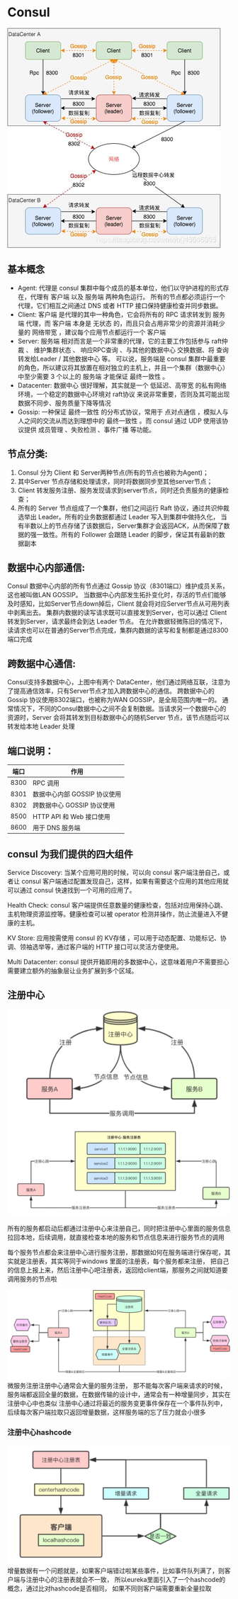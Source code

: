# Consul
![](.consul_images/consul_structure.png)

## 基本概念
- Agent: 代理是 consul 集群中每个成员的基本单位，他们以守护进程的形式存在，代理有 客户端 以及 服务端 两种角色运行。
所有的节点都必须运行一个代理，它们相互之间通过 DNS 或者 HTTP 接口保持健康检查并同步数据。
- Client: 客户端 是代理的其中一种角色，它会将所有的 RPC 请求转发到 服务端 代理，而 客户端 本身是 无状态 的，而且只会占用非常少的资源并消耗少量的 网络带宽 ，建议每个应用节点都运行一个 客户端
- Server: 服务端 相对而言是一个非常重的代理，它的主要工作包括参与 raft仲裁 、 维护集群状态 、 响应RPC查询 、与其他的数据中心 交换数据、将 查询转发给Leader / 其他数据中心 等。
可以说，服务端是 consul 集群中最重要的角色，所以建议将其放置在相对独立的主机上，并且一个集群（数据中心）中至少需要 3 个以上的 服务端 才能保证 最终一致性 。
- Datacenter: 数据中心 很好理解，其实就是一个 低延迟、高带宽 的私有网络环境，一个稳定的数据中心环境对 raft协议 来说非常重要，否则及其可能出现数据不同步、服务质量下降等情况
- Gossip: 一种保证 最终一致性 的分布式协议，常用于 点对点通信 ，模拟人与人之间的交流从而达到理想中的 最终一致性 。而 consul 通过 UDP 使用该协议提供 成员管理 、失败检测 、事件广播 等功能。

## 节点分类:
1. Consul 分为 Client 和 Server两种节点(所有的节点也被称为Agent)；
2. 其中Server 节点存储和处理请求，同时将数据同步至其他server节点；
3. Client 转发服务注册、服务发现请求到server节点，同时还负责服务的健康检查；
4. 所有的 Server 节点组成了一个集群，他们之间运行 Raft 协议，通过共识仲裁选举出 Leader。所有的业务数据都通过 Leader 写入到集群中做持久化，
当有半数以上的节点存储了该数据后，Server集群才会返回ACK，从而保障了数据的强一致性。所有的 Follower 会跟随 Leader 的脚步，保证其有最新的数据副本

## 数据中心内部通信:
Consul 数据中心内部的所有节点通过 Gossip 协议（8301端口）维护成员关系，这也被叫做LAN GOSSIP。
当数据中心内部发生拓扑变化时，存活的节点们能够及时感知，比如Server节点down掉后，Client 就会将对应Server节点从可用列表中剥离出去。
集群内数据的读写请求既可以直接发到Server，也可以通过 Client 转发到Server，请求最终会到达 Leader 节点。
在允许数据轻微陈旧的情况下，读请求也可以在普通的Server节点完成，集群内数据的读写和复制都是通过8300端口完成

## 跨数据中心通信:
Consul支持多数据中心，上图中有两个 DataCenter，他们通过网络互联，注意为了提高通信效率，只有Server节点才加入跨数据中心的通信。
跨数据中心的 Gossip 协议使用8302端口，也被称为WAN GOSSIP，是全局范围内唯一的。
通常情况下，不同的Consul数据中心之间不会复制数据。当请求另一个数据中心的资源时，Server 会将其转发到目标数据中心的随机Server 节点，该节点随后可以转发给本地 Leader 处理

## 端口说明：


| 端口 | 作用 |
| ------ | ------ |
|8300       |RPC 调用       |     
|8301       |数据中心内部 GOSSIP 协议使用       |     
|8302       |跨数据中心 GOSSIP 协议使用       |
|8500       |HTTP API 和 Web 接口使用       |
|8600       |用于 DNS 服务端       |

## consul 为我们提供的四大组件
Service Discovery: 当某个应用可用的时候，可以向 consul 客户端注册自己，或者让 consul 客户端通过配置发现自己，这样，如果有需要这个应用的其他应用就可以通过 consul 快速找到一个可用的应用了。

Health Check: consul 客户端提供任意数量的健康检查，包括对应用保持心跳、主机物理资源监控等。健康检查可以被 operator 检测并操作，防止流量进入不健康的主机。

KV Store: 应用按需使用 consul 的 KV存储 ，可以用于动态配置、功能标记、协调、领袖选举等，通过客户端的 HTTP 接口可以灵活方便使用。

Multi Datacenter: consul 提供开箱即用的多数据中心，这意味着用户不需要担心需要建立额外的抽象层让业务扩展到多个区域。


## 注册中心
![](.consul_images/register_center.png)
![](.consul_images/register_center_info.png)

所有的服务都启动后都通过注册中心来注册自己，同时把注册中心里面的服务信息拉回本地，后续调用，就直接检查本地的服务和节点信息来进行服务节点的调用

每个服务节点都会来注册中心进行服务注册，那数据如何在服务端进行保存呢，其实就是注册表，其实等同于windows 里面的注册表，每个服务都来注册，
把自己的信息上报上来，然后注册中心吧注册表，返回给client端，那服务之间就知道要调用服务的节点啦

![](.consul_images/register_center_detail.png)
微服务注册注册中心通常会大量的服务注册， 那不能每次客户端来请求的时候，服务端都返回全量的数据，在数据传输的设计中，通常会有一种增量同步，其实在注册中心中也类似
注册中心通过将最近的服务变更事件保存在一个事件队列中，后续每次客户端拉取只返回增量数据，这样服务端的忘了压力就会小很多

### 注册中心hashcode
![](.consul_images/hashcode.png)
增量数据有一个问题就是，如果客户端错过啦某些事件，比如事件队列满了，则客户端与注册中心的注册表就会不一致， 所以eureka里面引入了一个hashcode的概念，通过比对hashcode是否相同， 如果不同则客户端需要重新全量拉取








